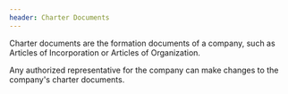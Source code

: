 ```yaml
---
header: Charter Documents
---
```


Charter documents are the formation documents of a company, such as Articles of Incorporation or Articles of Organization.

Any authorized representative for the company can make changes to the company's charter documents.
